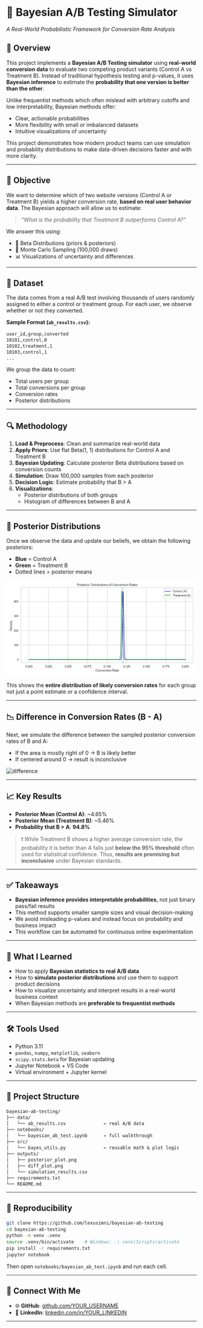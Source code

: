 # 🧪 Bayesian A/B Testing Simulator  
_A Real-World Probabilistic Framework for Conversion Rate Analysis_

## 📌 Overview

This project implements a **Bayesian A/B Testing simulator** using **real-world conversion data** to evaluate two competing product variants (Control A vs Treatment B). Instead of traditional hypothesis testing and p-values, it uses **Bayesian inference** to estimate the **probability that one version is better than the other**.

Unlike frequentist methods which often mislead with arbitrary cutoffs and low interpretability, Bayesian methods offer:
- Clear, actionable probabilities
- More flexibility with small or imbalanced datasets
- Intuitive visualizations of uncertainty

This project demonstrates how modern product teams can use simulation and probability distributions to make data-driven decisions faster and with more clarity.

---

## 🧠 Objective

We want to determine which of two website versions (Control A or Treatment B) yields a higher conversion rate, **based on real user behavior data**. The Bayesian approach will allow us to estimate:

> _“What is the probability that Treatment B outperforms Control A?”_

We answer this using:
- 🧮 Beta Distributions (priors & posteriors)
- 🎲 Monte Carlo Sampling (100,000 draws)
- 📊 Visualizations of uncertainty and differences

---

## 📂 Dataset

The data comes from a real A/B test involving thousands of users randomly assigned to either a control or treatment group. For each user, we observe whether or not they converted.

**Sample Format (`ab_results.csv`):**
```
user_id,group,converted
10101,control,0
10102,treatment,1
10103,control,1
...
```

We group the data to count:
- Total users per group
- Total conversions per group
- Conversion rates
- Posterior distributions

---

## 🔍 Methodology

1. **Load & Preprocess**: Clean and summarize real-world data
2. **Apply Priors**: Use flat Beta(1, 1) distributions for Control A and Treatment B
3. **Bayesian Updating**: Calculate posterior Beta distributions based on conversion counts
4. **Simulation**: Draw 100,000 samples from each posterior
5. **Decision Logic**: Estimate probability that B > A
6. **Visualizations**: 
   - Posterior distributions of both groups
   - Histogram of differences between B and A

---

## 🧪 Posterior Distributions

Once we observe the data and update our beliefs, we obtain the following posteriors:

- **Blue** = Control A  
- **Green** = Treatment B  
- Dotted lines = posterior means

![posterior](outputs/posterior_plot.png)

This shows the **entire distribution of likely conversion rates** for each group not just a point estimate or a confidence interval.

---

## 📉 Difference in Conversion Rates (B - A)

Next, we simulate the difference between the sampled posterior conversion rates of B and A:

- If the area is mostly right of 0 → B is likely better  
- If centered around 0 → result is inconclusive

![difference](outputs/diff_plot.png)

---

## 📈 Key Results

- **Posterior Mean (Control A)**: ~4.65%  
- **Posterior Mean (Treatment B)**: ~5.46%  
- **Probability that B > A**: **94.8%**

> ❗ While Treatment B shows a higher average conversion rate, the probability it is better than A falls just **below the 95% threshold** often used for statistical confidence. Thus, **results are promising but inconclusive** under Bayesian standards.

---

## ✅ Takeaways

- **Bayesian inference provides interpretable probabilities**, not just binary pass/fail results
- This method supports smaller sample sizes and visual decision-making
- We avoid misleading p-values and instead focus on probability and business impact
- This workflow can be automated for continuous online experimentation

---

## 🧠 What I Learned

- How to apply **Bayesian statistics to real A/B data**
- How to **simulate posterior distributions** and use them to support product decisions
- How to visualize uncertainty and interpret results in a real-world business context
- When Bayesian methods are **preferable to frequentist methods**

---

## 🛠 Tools Used

- Python 3.11
- `pandas`, `numpy`, `matplotlib`, `seaborn`
- `scipy.stats.beta` for Bayesian updating
- Jupyter Notebook + VS Code
- Virtual environment + Jupyter kernel

---

## 📁 Project Structure

```
bayesian-ab-testing/
├── data/
│   └── ab_results.csv              ← real A/B data
├── notebooks/
│   └── bayesian_ab_test.ipynb      ← full walkthrough
├── src/
│   └── bayes_utils.py              ← reusable math & plot logic
├── outputs/
│   ├── posterior_plot.png
│   ├── diff_plot.png
│   └── simulation_results.csv
├── requirements.txt
└── README.md
```

---

## 🧪 Reproducibility

```bash
git clone https://github.com/lexusimni/bayesian-ab-testing
cd bayesian-ab-testing
python -m venv .venv
source .venv/bin/activate    # Windows: .\.venv\Scripts\activate
pip install -r requirements.txt
jupyter notebook
```

Then open `notebooks/bayesian_ab_test.ipynb` and run each cell.

---

## 🔗 Connect With Me

- 🌐 **GitHub**: [github.com/YOUR_USERNAME](https://github.com/lexusimni)
- 💼 **LinkedIn**: [linkedin.com/in/YOUR_LINKEDIN](https://www.linkedin.com/in/alexus-glass-248061237/)

---
